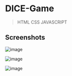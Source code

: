 # DICE-Game
> HTML CSS JAVASCRIPT

## Screenshots

![image](https://user-images.githubusercontent.com/52199294/73606439-3a309d00-45d0-11ea-843f-b64449137ee4.png)


![image](https://user-images.githubusercontent.com/52199294/73606444-52a0b780-45d0-11ea-9ff2-ef97d5d1a641.png)


![image](https://user-images.githubusercontent.com/52199294/73606449-664c1e00-45d0-11ea-9d26-79705d0cd91d.png)

